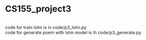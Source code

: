 # CS155_project3

<br/> code for train lstm is in code/p3_lstm.py
<br/> code for generate poem with lstm model is ih code/p3_generate.py
